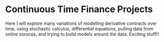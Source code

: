 # Continuous Time Finance Projects

Here I will explore many variations of modelling derivative contracts over time, using stochastic calculus, differential equations, pulling data from online soruces, and trying to build models around the data. Exciting stuff!!

